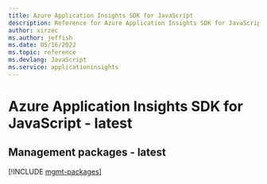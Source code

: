 ```yaml
---
title: Azure Application Insights SDK for JavaScript
description: Reference for Azure Application Insights SDK for JavaScript
author: xirzec
ms.author: jeffish
ms.date: 05/16/2022
ms.topic: reference
ms.devlang: JavaScript
ms.service: applicationinsights
---
```

# Azure Application Insights SDK for JavaScript - latest
## Management packages - latest
[!INCLUDE [mgmt-packages](application-insights-mgmt-index.md)]

